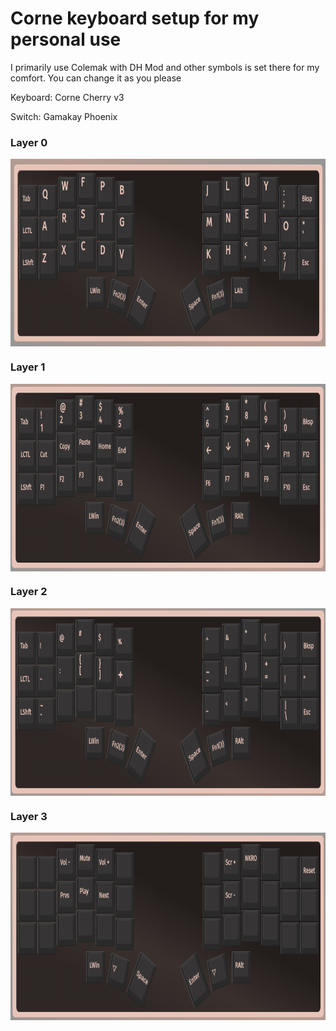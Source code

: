 <h1>Corne keyboard setup for my personal use</h1>

I primarily use Colemak with DH Mod and other symbols is set there for my comfort. You can change it as you please

Keyboard: Corne Cherry v3

Switch: Gamakay Phoenix

<h3>Layer 0</h3>
<img width="800" height="300" align="center" src="https://github.com/altanbgn/corne_keyboard/blob/main/screenshots/layer0.png" />
<h3>Layer 1</h3>
<img width="800" height="300" align="center" src="https://github.com/altanbgn/corne_keyboard/blob/main/screenshots/layer1.png" />
<h3>Layer 2</h3>
<img width="800" height="300" align="center" src="https://github.com/altanbgn/corne_keyboard/blob/main/screenshots/layer2.png" />
<h3>Layer 3</h3>
<img width="800" height="300" align="center" src="https://github.com/altanbgn/corne_keyboard/blob/main/screenshots/layer3.png" />
